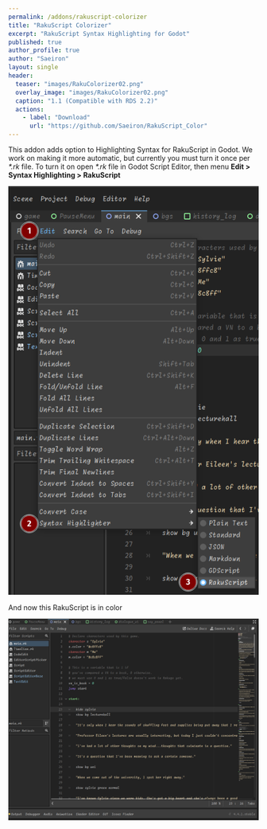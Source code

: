 ```yaml
---
permalink: /addons/rakuscript-colorizer
title: "RakuScript Colorizer"
excerpt: "RakuScript Syntax Highlighting for Godot"
published: true
author_profile: true
author: "Saeiron"
layout: single
header:
  teaser: "images/RakuColorizer02.png"
  overlay_image: "images/RakuColorizer02.png"
  caption: "1.1 (Compatible with RDS 2.2)"
  actions:
    - label: "Download"
      url: "https://github.com/Saeiron/RakuScript_Color"
---
```


This addon adds option to Highlighting Syntax for RakuScript in Godot.
We work on making it more automatic, but currently you must turn it once per _*.rk_ file.
To turn it on open _*.rk_ file in Godot Script Editor,
then menu **Edit > Syntax Highlighting > RakuScript**

![](/images/RakuColorizer01.png)

And now this RakuScript is in color

![](/images/RakuColorizer02.png)

